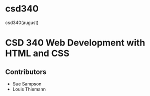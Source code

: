 # csd340
csd340(august)

# CSD 340 Web Development with HTML and CSS

## Contributors

* Sue Sampson
* Louis Thiemann
